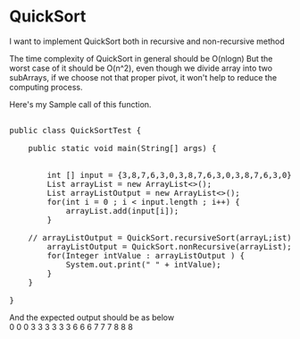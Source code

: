 # QuickSort
I want to implement QuickSort both in recursive and non-recursive method

The time complexity of QuickSort in general should be O(nlogn)
But the worst case of it should be O(n^2), even though we divide array into two subArrays, if we choose not that proper pivot, it won't help to reduce the computing process.

Here's my Sample call of this function.

<pre>

public class QuickSortTest {

	public static void main(String[] args) {
		
		
		int [] input = {3,8,7,6,3,0,3,8,7,6,3,0,3,8,7,6,3,0};
		List<Integer> arrayList = new ArrayList<>();
		List<Integer> arrayListOutput = new ArrayList<>();
		for(int i = 0 ; i < input.length ; i++) {
			arrayList.add(input[i]);
		}
		
    // arrayListOutput = QuickSort.recursiveSort(arrayL;ist)
		arrayListOutput = QuickSort.nonRecursive(arrayList);
		for(Integer intValue : arrayListOutput ) {
			System.out.print(" " + intValue);
		}
	}

}
</pre>

And the expected output should be as below <br/>
0 0 0 3 3 3 3 3 3 6 6 6 7 7 7 8 8 8
